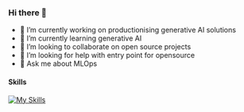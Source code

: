 ### Hi there 👋

- 🔭 I’m currently working on productionising generative AI solutions
- 🌱 I’m currently learning generative AI
- 👯 I’m looking to collaborate on open source projects
- 🤔 I’m looking for help with entry point for opensource
- 💬 Ask me about MLOps

#### Skills
[![My Skills](https://skillicons.dev/icons?i=python,azure,aws,terraform,docker,kubernetes,github)](https://skillicons.dev)

